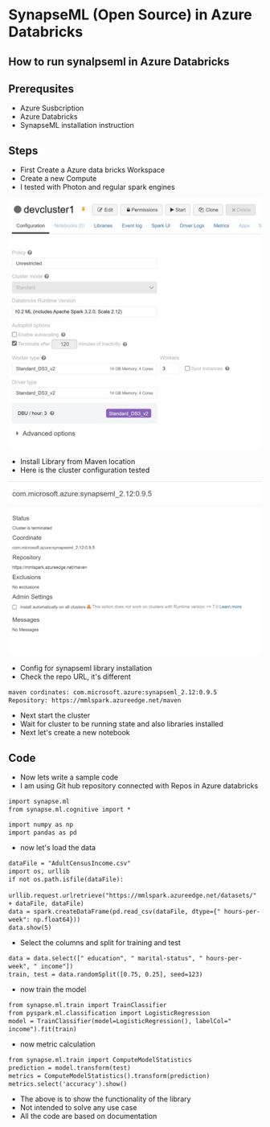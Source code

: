 # SynapseML (Open Source) in Azure Databricks

## How to run synalpseml in Azure Databricks

## Prerequsites

- Azure Susbcription
- Azure Databricks
- SynapseML installation instruction

## Steps

- First Create a Azure data bricks Workspace
- Create a new Compute
- I tested with Photon and regular spark engines

![Architecture](https://github.com/balakreshnan/Samples2022/blob/main/AzureDatabricks/images/synapseml1.jpg "Architecture")

- Install Library from Maven location
- Here is the cluster configuration tested

![Architecture](https://github.com/balakreshnan/Samples2022/blob/main/AzureDatabricks/images/synapseml2.jpg "Architecture")

- Config for synapseml library installation
- Check the repo URL, it's different

```
maven cordinates: com.microsoft.azure:synapseml_2.12:0.9.5
Repository: https://mmlspark.azureedge.net/maven
```

- Next start the cluster
- Wait for cluster to be running state and also libraries installed
- Next let's create a new notebook

## Code

- Now lets write a sample code
- I am using Git hub repository connected with Repos in Azure databricks

```
import synapse.ml
from synapse.ml.cognitive import *
```

```
import numpy as np
import pandas as pd
```

- now let's load the data

```
dataFile = "AdultCensusIncome.csv"
import os, urllib
if not os.path.isfile(dataFile):
    urllib.request.urlretrieve("https://mmlspark.azureedge.net/datasets/" + dataFile, dataFile)
data = spark.createDataFrame(pd.read_csv(dataFile, dtype={" hours-per-week": np.float64}))
data.show(5)
```

- Select the columns and split for training and test

```
data = data.select([" education", " marital-status", " hours-per-week", " income"])
train, test = data.randomSplit([0.75, 0.25], seed=123)
```

- now train the model
```
from synapse.ml.train import TrainClassifier
from pyspark.ml.classification import LogisticRegression
model = TrainClassifier(model=LogisticRegression(), labelCol=" income").fit(train)
```

- now metric calculation

```
from synapse.ml.train import ComputeModelStatistics
prediction = model.transform(test)
metrics = ComputeModelStatistics().transform(prediction)
metrics.select('accuracy').show()
```

- The above is to show the functionality of the library
- Not intended to solve any use case
- All the code are based on documentation